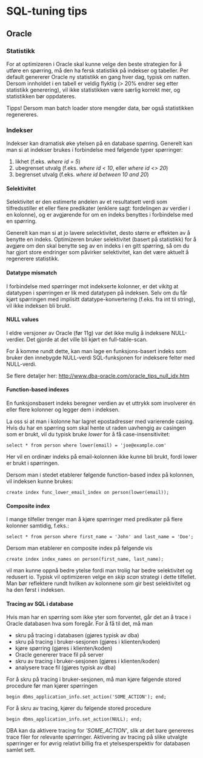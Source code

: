 # SQL-tuning tips 

## Oracle 

### Statistikk

For at optimizeren i Oracle skal kunne velge den beste strategien for å utføre en spørring, må den ha fersk statistikk på indekser og tabeller. Per default genererer Oracle ny statistikk en gang hver dag, typisk om natten. Dersom innholdet i en tabell er veldig flyktig (> 20% endrer seg etter statistikk generering), vil ikke statistikken være særlig korrekt mer, og statistikken bør oppdateres. 

Tipps! Dersom man batch loader store mengder data, bør også statistikken regenereres.

### Indekser

Indekser kan dramatisk øke ytelsen på en database spørring. Generelt kan man si at indekser brukes i forbindelse med følgende typer spørringer:

1. likhet (f.eks. _where id = 5_)
2. ubegrenset utvalg (f.eks. _where id < 10_, eller _where id <> 20_)
3. begrenset utvalg (f.eks. _where id between 10 and 20_)

#### Selektivitet

Selektivitet er den estimerte andelen av et resultatsett verdi som tilfredsstiller et eller flere predikater (enklere sagt: fordelingen av verdier i en kolonne), og er avgjørende for om en indeks benyttes i forbindelse med en spørring.

Generelt kan man si at jo lavere selecktivitet, desto større er effekten av å benytte en indeks. 
Optimizeren bruker selektivitet (basert på statistikk) for å avgjøre om den skal benytte seg av en indeks i en gitt spørring, så om du har gjort store endringer som påvirker selektivitet, kan det være aktuelt å regenerere statistikk. 

#### Datatype mismatch

I forbindelse med spørringer mot indekserte kolonner, er det vikitg at datatypen i spørringen er lik med datatypen på indeksen. Selv om du får kjørt spørringen med implisitt datatype-konvertering (f.eks. fra int til string), vil ikke indeksen bli brukt.

#### NULL values

I eldre versjoner av Oracle (før 11g) var det ikke mulig å indeksere NULL-verdier. Det gjorde at det ville bli kjørt en full-table-scan.

For å komme rundt dette, kan man lage en funksjons-basert indeks som bruker den innebygde NULL-verdi SQL-funksjonen for indeksere felter med NULL-verdi.

Se flere detaljer her: http://www.dba-oracle.com/oracle_tips_null_idx.htm

#### Function-based indexes

En funksjonsbasert indeks beregner verdien av et uttrykk som involverer én eller flere kolonner og legger dem i indeksen.

La oss si at man i kolonne har lagret epostadresser med varierende casing. Hvis du har en spørring som skal hente ut raden uavhengig av casingen som er brukt, vil du typisk bruke _lower_ for å få case-insensitivitet:

    select * from person where lower(email) = 'joe@example.com'

Her vil en ordinær indeks på email-kolonnen ikke kunne bli brukt, fordi lower er brukt i spørringen.

Dersom man i stedet etablerer følgende function-based index på kolonnen, vil indeksen kunne brukes: 

    create index func_lower_email_index on person(lower(email));

#### Composite index

I mange tilfeller trenger man å kjøre spørringer med predikater på flere kolonner samtidig, f.eks.:

    select * from person where first_name = 'John' and last_name = 'Doe';

Dersom man etablerer en composite index på følgende vis 

    create index index_names on person(first_name, last_name); 

vil man kunne oppnå bedre ytelse fordi man trolig har bedre selektivitet og redusert io. Typisk vil optimizeren velge en _skip scan_ strategi i dette tilfellet.
Man bør reflektere rundt hvilken av kolonnene som gir best selektivitet og ha den først i indeksen.      

#### Tracing av SQL i database

Hvis man har en spørring som ikke yter som forventet, går det an å trace i Oracle databasen hva som foregår.
For å få til det, må man

  - skru på tracing i databasen (gjøres typisk av dba)
  - skru på tracing i bruker-sesjonen (gjøres i klienten/koden)
  - kjøre spørring (gjøres i klienten/koden)
  - Oracle genererer trace fil på server
  - skru av tracing i bruker-sesjonen (gjøres i klienten/koden)
  - analysere trace fil (gjøres typisk av dba)

For å skru på tracing i bruker-sesjonen, må man kjøre følgende stored procedure før man kjører spørringen  

    begin dbms_application_info.set_action('SOME_ACTION'); end;

For å skru av tracing, kjører du følgende stored procedure 

    begin dbms_application_info.set_action(NULL); end;

DBA kan da aktivere tracing for *'SOME_ACTION'*, slik at det bare genereres trace filer for relevante spørringer.
Aktivering av tracing på slike utvalgte spørringer er for øvrig relativt billig fra et ytelsesperspektiv for databasen samlet sett.